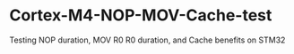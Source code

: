 # Cortex-M4-NOP-MOV-Cache-test
Testing NOP duration, MOV R0 R0 duration, and Cache benefits on STM32
